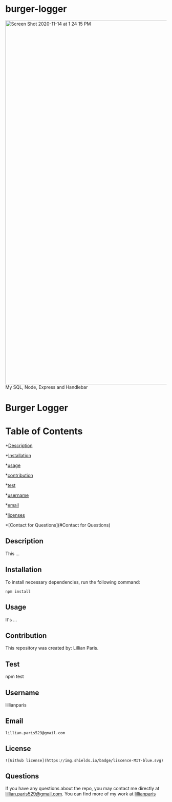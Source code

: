 # burger-logger
<img width="1135" alt="Screen Shot 2020-11-14 at 1 24 15 PM" src="https://user-images.githubusercontent.com/62733242/99156299-1b8e2500-267d-11eb-96bf-4379ff17b933.png">
My SQL, Node, Express and Handlebar

# Burger Logger
# Table of Contents 

*[Description](#description) 

*[Installation](#Installation) 

*[usage](#usage) 

*[contribution](#contribution) 

*[test](#test) 

*[username](#username) 

 *[email](#email) 

*[licenses](#licenses) 

*[Contact for Questions](#Contact for Questions) 


## Description
This ...


## Installation
To install necessary dependencies, run the following command:

```
npm install
```

## Usage
It's ...

## Contribution
This repository was created by: Lillian Paris.

    
## Test
npm test
    
## Username
lillianparis
    
## Email
    lillian.paris529@gmail.com
    
## License
    ![Github license](https://img.shields.io/badge/liscence-MIT-blue.svg)

## Questions

If you have any questions about the repo, you may contact me directly at lillian.paris529@gmail.com. You can find more of my work at [lillianparis](https://github.com/lillianparis)
